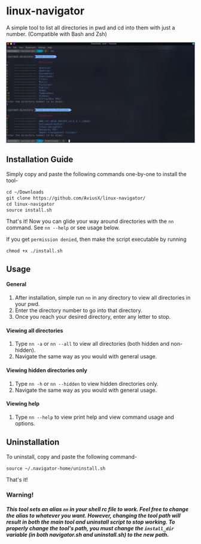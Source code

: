 # linux-navigator
A simple tool to list all directories in pwd and cd into them with just a number. (Compatible with Bash and Zsh)

![](/images/preview.png)

## Installation Guide

Simply copy and paste the following commands one-by-one to install the tool-
```
cd ~/Downloads
git clone https://github.com/AviusX/linux-navigator/
cd linux-navigator
source install.sh
```
That's it! Now you can glide your way around directories with the `nn` command. See `nn --help` or see usage below.

If you get `permission denied`, then make the script executable by running
```
chmod +x ./install.sh
```

## Usage

  #### General

   1. After installation, simple run `nn` in any directory to view all directories in your pwd.
   2. Enter the directory number to go into that directory.
   3. Once you reach your desired directory, enter any letter to stop.
   
  #### Viewing all directories
   1. Type `nn -a` or `nn --all` to view all directories (both hidden and non-hidden).
   2. Navigate the same way as you would with general usage.
   
  #### Viewing hidden directories only
   1. Type `nn -h` or `nn --hidden` to view hidden directories only.
   2. Navigate the same way as you would with general usage.
   
  #### Viewing help
   1. Type `nn --help` to view print help and view command usage and options.

## Uninstallation

To uninstall, copy and paste the following command-
```
source ~/.navigator-home/uninstall.sh
```
That's it! 

### Warning!
##### This tool sets an alias `nn` in your shell rc file to work. Feel free to change the alias to whatever you want. However, changing the tool path will result in both the main tool and uninstall script to stop working. To properly change the tool's path, you must change the `install_dir` variable (in both navigator.sh and uninstall.sh) to the new path.
